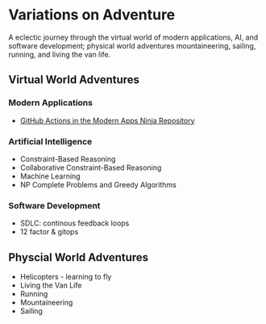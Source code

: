 #  Variations on Adventure
A eclectic journey through the virtual world of modern applications, AI, and software development; physical world adventures mountaineering, sailing, running, and living the van life.

## Virtual World Adventures

### Modern Applications
* [GitHub Actions in the Modern Apps Ninja Repository](ninjaActions/NinjaGitHubActions.md)

### Artificial Intelligence
* Constraint-Based Reasoning
* Collaborative Constraint-Based Reasoning
* Machine Learning
* NP Complete Problems and Greedy Algorithms


### Software Development
* SDLC: continous feedback loops
* 12 factor & gitops


## Physcial World Adventures

* Helicopters - learning to fly
* Living the Van Life
* Running
* Mountaineering
* Sailing



